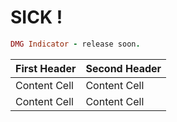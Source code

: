 # SICK !





```ruby
DMG Indicator - release soon.
```

First Header  | Second Header
------------- | -------------
Content Cell  | Content Cell
Content Cell  | Content Cell

